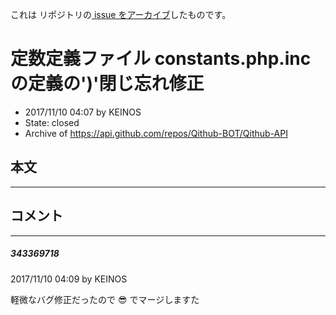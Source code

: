 これは  リポジトリの[ issue をアーカイブ]()したものです。

# 定数定義ファイル constants.php.inc の定義の')'閉じ忘れ修正

- 2017/11/10 04:07 by KEINOS
- State: closed
- Archive of https://api.github.com/repos/Qithub-BOT/Qithub-API

## 本文



-----

## コメント

-----

##### 343369718

2017/11/10 04:09 by KEINOS

軽微なバグ修正だったので 😎 でマージしますた
